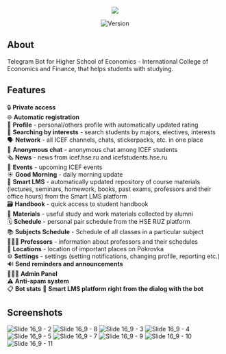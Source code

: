 <p align="center">
      <img src="https://user-images.githubusercontent.com/51212505/224925708-8415fe2b-f4f3-432d-bef2-637b4731f556.png">
</p>
<p align="center">
   <img src="https://img.shields.io/badge/Version-v2.0-blue" alt="Version">
</p>

## About
Telegram Bot for Higher School of Economics - Internatiоnal Cоllege of Ecоnоmics and Finanсe, that helps students with studying.

## Features
🔒 <b>Private access</b>  
🌐 <b>Automatic registration</b>  
👤 <b>Profile</b> - personal/others profile with automatically updated rating  
🔎 <b>Searching by interests</b> - search students by majors, electives, interests  
🗣 <b>Network</b> - all ICEF channels, chats, stickerpacks, etc. in one place  
💋 <b>Anonymous chat</b> - anonymous chat among ICEF students  
🗞 <b>News</b> - news from icef.hse.ru and icefstudents.hse.ru  
🎫 <b>Events</b> - upcoming ICEF events  
☀️ <b>Good Morning</b> - daily morning update  
💠 <b>Smart LMS</b> - automatically updated repository of course materials (lectures, seminars, homework, books, past exams, professors and their office hours) from the Smart LMS platform  
🗃 <b>Handbook</b> - quick access to student handbook  
📂 <b>Materials</b> - useful study and work materials collected by alumni  
🗓️ <b>Schedule</b> - personal pair schedule from the HSE RUZ platform  
📚 <b>Subjects Schedule</b> - Schedule of all classes in a particular subject  
👨🏻‍🏫 <b>Professors</b> - information about professors and their schedules  
🚪 <b>Locations</b> - location of important places on Pokrovka  
⚙️ <b>Settings</b> - settings (setting notifications, changing profile, reporting etc.)  
🔊 <b>Send reminders and announcements</b>  
👨🏼‍💻 <b>Admin Panel</b>  
⚠️ <b>Anti-spam system</b>  
📋 <b>Bot stats</b>
💠 <b>Smart LMS platform right from the dialog with the bot</b>

## Screenshots
![Slide 16_9 - 2](https://user-images.githubusercontent.com/51212505/224941923-5e8af825-011a-4545-9b03-5bbd2d72d901.png)
![Slide 16_9 - 8](https://user-images.githubusercontent.com/51212505/224942196-cfefdea6-a5f8-4ea8-9e14-4fce9a546145.png)
![Slide 16_9 - 3](https://user-images.githubusercontent.com/51212505/224941952-5b41d6cb-e10c-4a2c-9adc-5bf94106d57a.png)
![Slide 16_9 - 4](https://user-images.githubusercontent.com/51212505/224942084-1678673c-84a3-4493-a24e-cbd6c1b76b70.png)
![Slide 16_9 - 5](https://user-images.githubusercontent.com/51212505/224942105-5f831843-3148-45f2-8457-d48493d9e427.png)
![Slide 16_9 - 7](https://user-images.githubusercontent.com/51212505/224942142-1dcfdb11-1a04-43d0-bdf7-028f78f97135.png)
![Slide 16_9 - 9](https://user-images.githubusercontent.com/51212505/224942214-fb031209-9b9c-4cd2-92ed-d47592b6d0f4.png)
![Slide 16_9 - 10](https://user-images.githubusercontent.com/51212505/224942233-86db68c1-1a55-4f66-8904-e05da0d5b71d.png)
![Slide 16_9 - 11](https://user-images.githubusercontent.com/51212505/224942262-d108d71d-2679-4023-a35a-13de92ca214b.png)



